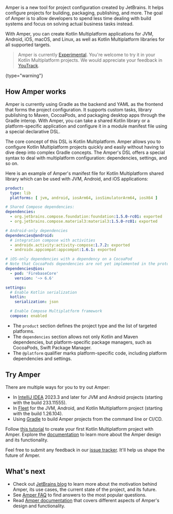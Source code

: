 [//]: # (title: Project configuration with Amper)

Amper is a new tool for project configuration created by JetBrains. It helps configure projects for building, packaging,
publishing, and more. The goal of Amper is to allow developers to spend less time dealing with build systems and focus
on solving actual business tasks instead.

With Amper, you can create Kotlin Multiplatform applications for JVM, Android, iOS, macOS, and Linux, as well as Kotlin
Multiplatform libraries for all supported targets.

> Amper is currently [Experimental](supported-platforms.md#core-kotlin-multiplatform-technology-stability-levels).
> You're welcome to try it in your Kotlin Multiplatform projects.
> We would appreciate your feedback in [YouTrack](https://youtrack.jetbrains.com/issues/AMPER).
>
{type="warning"}

## How Amper works

Amper is currently using Gradle as the backend and YAML as the frontend that forms the project configuration. It
supports custom tasks, library publishing to Maven, CocoaPods, and packaging desktop apps through the Gradle interop.
With Amper, you can take a shared Kotlin library or a platform-specific application and configure it in a module
manifest file using a special declarative DSL.

The core concept of this DSL is Kotlin Multiplatform. Amper allows you to configure Kotlin Multiplatform projects
quickly and easily without having to dive deep into complex Gradle concepts. The Amper's DSL offers a special syntax to
deal with multiplatform configuration: dependencies, settings, and so on.

Here is an example of Amper's manifest file for Kotlin Multiplatform shared library which can be used with JVM, Android,
and iOS applications:

```yaml
product:
  type: lib
  platforms: [ jvm, android, iosArm64, iosSimulatorArm64, iosX64 ]

# Shared Compose dependencies:
dependencies:
  - org.jetbrains.compose.foundation:foundation:1.5.0-rc01: exported
  - org.jetbrains.compose.material3:material3:1.5.0-rc01: exported

# Android-only dependencies  
dependencies@android:
  # integration compose with activities
  - androidx.activity:activity-compose:1.7.2: exported
  - androidx.appcompat:appcompat:1.6.1: exported

# iOS-only dependencies with a dependency on a CocoaPod
# Note that CocoaPods dependencies are not yet implemented in the prototype     
dependencies@ios:
  - pod: 'FirebaseCore'
    version: '~> 6.6'

settings:
  # Enable Kotlin serialization
  kotlin:
    serialization: json

  # Enable Compose Multiplatform framework
  compose: enabled
```

* The `product` section defines the project type and the list of targeted platforms.
* The `dependencies` section allows not only Kotlin and Maven dependencies, but platform-specific package managers, such
  as CocoaPods, Swift Package Manager.
* The `@platform` qualifier marks platform-specific code, including platform dependencies and settings.

## Try Amper

There are multiple ways for you to try out Amper:

* In [IntelliJ IDEA](https://www.jetbrains.com/idea/nextversion/) 2023.3 and later for JVM and Android projects
  (starting with the build 233.11555).
* In [Fleet](https://www.jetbrains.com/fleet/download) for the JVM, Android, and Kotlin Multiplatform project
  (starting with the build 1.26.104).
* Using [Gradle](https://docs.gradle.org/current/userguide/userguide.html) to build Amper projects from the command line
  or CI/CD.

Follow [this tutorial](https://github.com/JetBrains/amper/tree/main/docs/Tutorial.md) to create your first Kotlin
Multiplatform project with Amper. Explore the [documentation](https://github.com/JetBrains/amper/tree/main/docs/Documentation.md)
to learn more about the Amper design and its functionality.

Feel free to submit any feedback in our [issue tracker](https://youtrack.jetbrains.com/issues/AMPER). It'll help us
shape the future of Amper.

## What's next

* Check out [JetBrains blog](https://blog.jetbrains.com/blog/2023/11/09/amper-improving-the-build-tooling-user-experience)
  to learn more about the motivation behind Amper, its use cases, the current state of the project, and its future.
* See [Amper FAQ](https://github.com/JetBrains/amper/tree/main/docs/FAQ.md) to find answers to the most popular
  questions.
* Read [Amper documentation](https://github.com/JetBrains/amper/tree/main/docs/Documentation.md) that covers different
  aspects of Amper's design and functionality.



